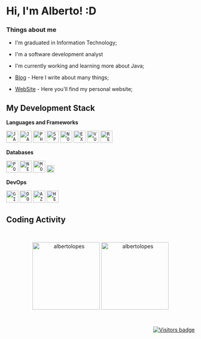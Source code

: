 #  Hi, I'm Alberto! :D 

### Things about me

- I'm graduated in Information Technology;

- I'm a software development analyst

- I'm currently working and learning more about Java;

- [Blog](https://albertholopes.medium.com/) - Here I write about many things;

- [WebSite](https://albertolopes.vercel.app/) - Here you'll find my personal website;

## My Development Stack

**Languages and Frameworks**

<code><img height="32" src="https://www.vectorlogo.zone/logos/java/java-icon.svg" alt="JAVA"/></code>
<code><img height="32" src="https://www.vectorlogo.zone/logos/javascript/javascript-icon.svg" alt="JAVASCRIPT"/></code>
<code><img height="32" src="https://www.vectorlogo.zone/logos/php/php-icon.svg" alt="PHP"/></code>
<code><img height="32" src="https://www.vectorlogo.zone/logos/springio/springio-icon.svg" alt="SPRING"/></code>
<code><img height="32" src="https://www.vectorlogo.zone/logos/nodejs/nodejs-horizontal.svg" alt="NODE"/></code>
<code><img height="32" src="https://www.vectorlogo.zone/logos/expressjs/expressjs-ar21.svg" alt="EXPRESS"/></code>
<code><img height="32" src="https://www.vectorlogo.zone/logos/vuejs/vuejs-icon.svg" alt="VUEJS"/></code>
<code><img height="32" src="https://www.vectorlogo.zone/logos/reactjs/reactjs-icon.svg" alt="REACTJS"/></code>

**Databases**

<code><img height="32" src="https://www.vectorlogo.zone/logos/postgresql/postgresql-icon.svg" alt="POSTGRESQL"/></code>
<code><img height="32" src="https://www.vectorlogo.zone/logos/neo4j/neo4j-icon.svg" alt="NEO4J"/></code>
<code><img height="32" src="https://www.vectorlogo.zone/logos/mongodb/mongodb-icon.svg" alt="MONGODB"/></code>
<code><img height="20" src="https://www.vectorlogo.zone/logos/mysql/mysql-horizontal.svg" alt="MYSQL"/></code>

**DevOps**

<code><img height="32" src="https://www.vectorlogo.zone/logos/git-scm/git-scm-icon.svg" alt="GIT"/></code>
<code><img height="32" src="https://www.vectorlogo.zone/logos/docker/docker-icon.svg" alt="DOCKER"/></code>
<code><img height="32" src="https://www.vectorlogo.zone/logos/microsoft_azure/microsoft_azure-ar21.svg" alt="AZURE"/></code>
<code><img height="32" src="https://www.vectorlogo.zone/logos/heroku/heroku-icon.svg" alt="HEROKU"/></code>

## Coding Activity

<br/>

  <p align="center">
    <img height="180em" src="https://github-readme-stats.vercel.app/api?username=albertolopes&hide_border=true&count_private=true&show_icons=true&theme=radical" alt="albertolopes" align = "center"/>
    <img height="180em" src="https://github-readme-stats.vercel.app/api/top-langs?username=albertolopes&show_icons=true&locale=en&layout=compact&hide_border=true&theme=radical" alt="albertolopes" align = "center"/>
  </p>
  
<br/>

<p align="right">
  <a href="https://badges.pufler.dev">
      <img src="https://badges.pufler.dev/visits/albertolopes/albertolopes" alt="Visitors badge" />
   </a>
</p>
